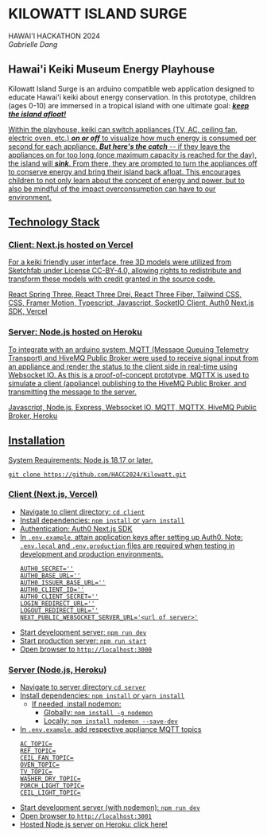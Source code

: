 # KILOWATT ISLAND SURGE

HAWAI'I HACKATHON 2024 <br />
<em>Gabrielle Dang</em>

## Hawai'i Keiki Museum Energy Playhouse

Kilowatt Island Surge is an arduino compatible web application designed to educate Hawai'i keiki about energy conservation. In this prototype, children (ages 0-10) are immersed in a tropical island with one ultimate goal: <u>**_keep the island afloat!_**<u>

Within the playhouse, keiki can switch appliances (TV, AC, ceiling fan, electric oven, etc.) <u>**_on or off_**<u> to visualize how much energy is consumed per second for each appliance. <u>**_But here's the catch_**<u> -- if they leave the appliances on for too long (once maximum capacity is reached for the day), the island will <u>**_sink_**<u>. From there, they are prompted to turn the appliances off to conserve energy and bring their island back afloat. This encourages children to not only learn about the concept of energy and power, but to also be mindful of the impact overconsumption can have to our environment.

## Technology Stack

### Client: Next.js hosted on Vercel

For a keiki friendly user interface, free 3D models were utilized from [Sketchfab](https://sketchfab.com/feed) under License CC-BY-4.0, allowing rights to redistribute and transform these models with credit granted in the source code.

React Spring Three, React Three Drei, React Three Fiber, Tailwind CSS, CSS, Framer Motion, Typescript, Javascript, SocketIO Client, Auth0 Next.js SDK, Vercel

### Server: Node.js hosted on Heroku

To integrate with an arduino system, MQTT (Message Queuing Telemetry Transport) and HiveMQ Public Broker were used to receive signal input from an appliance and render the status to the client side in real-time using Websocket IO. As this is a proof-of-concept prototype, MQTTX is used to simulate a client (appliance) publishing to the HiveMQ Public Broker, and transmitting the message to the server.

Javascript, Node.js, Express, Websocket IO, MQTT, MQTTX, HiveMQ Public Broker, Heroku

## Installation

System Requirements:
Node.js 18.17 or later.

`git clone https://github.com/HACC2024/Kilowatt.git`

### Client (Next.js, Vercel)

- Navigate to client directory: `cd client` <br />
- Install dependencies: `npm install` or `yarn install` <br />
- Authentication: Auth0 Next.js SDK
- In `.env.example`, attain application keys after setting up Auth0. Note: `.env.local` and `.env.production` files are required when testing in development and production environments.
  ```
  AUTH0_SECRET=''
  AUTH0_BASE_URL=''
  AUTH0_ISSUER_BASE_URL=''
  AUTH0_CLIENT_ID=''
  AUTH0_CLIENT_SECRET=''
  LOGIN_REDIRECT_URL=''
  LOGOUT_REDIRECT_URL=''
  NEXT_PUBLIC_WEBSOCKET_SERVER_URL='<url of server>'
  ```
- Start development server: `npm run dev` <br />
- Start production server: `npm run start`
- Open browser to `http://localhost:3000`

### Server (Node.js, Heroku)

- Navigate to server directory `cd server` <br />
- Install dependencies: `npm install` or `yarn install` <br />
  - If needed, install nodemon: <br />
    - Globally: `npm install -g nodemon` <br />
    - Locally: `npm install nodemon --save-dev` <br />
- In `.env.example`, add respective appliance MQTT topics
  ```
  AC_TOPIC=
  REF_TOPIC=
  CEIL_FAN_TOPIC=
  OVEN_TOPIC=
  TV_TOPIC=
  WASHER_DRY_TOPIC=
  PORCH_LIGHT_TOPIC=
  CEIL_LIGHT_TOPIC=
  ```
- Start development server (with nodemon): `npm run dev` <br />
- Open browser to `http://localhost:3001`
- Hosted Node.js server on Heroku: [click here!](https://kilowatt-fe71e37c0622.herokuapp.com/)
